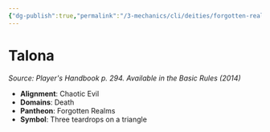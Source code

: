 ```yaml
---
{"dg-publish":true,"permalink":"/3-mechanics/cli/deities/forgotten-realms-talona/","tags":["ttrpg-cli/compendium/src/5e/phb","ttrpg-cli/deity/forgotten-realms","ttrpg-cli/domain/death"],"noteIcon":""}
---
```


# Talona
*Source: Player's Handbook p. 294. Available in the Basic Rules (2014)* 

- **Alignment**: Chaotic Evil
- **Domains**: Death
- **Pantheon**: Forgotten Realms
- **Symbol**: Three teardrops on a triangle